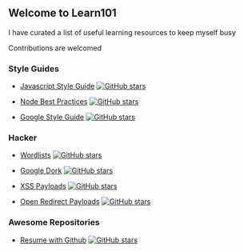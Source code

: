 ## Welcome to Learn101

I have curated a list of useful learning resources to keep myself busy

Contributions are welcomed


### Style Guides
- [Javascript Style Guide](https://github.com/airbnb/javascript)
[![GitHub stars](https://img.shields.io/github/stars/airbnb/javascript.svg?style=social&label=Star&maxAge=2592000)](https://github.com/airbnb/javascript/stargazers/)

- [Node Best Practices](https://github.com/goldbergyoni/nodebestpractices)
[![GitHub stars](https://img.shields.io/github/stars/goldbergyoni/nodebestpractices.svg?style=social&label=Star&maxAge=2592000)](https://github.com/goldbergyoni/nodebestpractices/stargazers/)

- [Google Style Guide](https://github.com/google/styleguide)
[![GitHub stars](https://img.shields.io/github/stars/google/styleguide.svg?style=social&label=Star&maxAge=2592000)](https://github.com/google/styleguide/stargazers/)

### Hacker
- [Wordlists](https://github.com/ZephrFish/Wordlists)
[![GitHub stars](https://img.shields.io/github/stars/ZephrFish/Wordlists.svg?style=social&label=Star&maxAge=2592000)](https://github.com/ZephrFish/Wordlists/stargazers/)

- [Google Dork](https://github.com/ZephrFish/GoogD0rker)
[![GitHub stars](https://img.shields.io/github/stars/ZephrFish/GoogD0rker.svg?style=social&label=Star&maxAge=2592000)](https://github.com/ZephrFish/GoogD0rker/stargazers/)

- [XSS Payloads](https://github.com/s0md3v/AwesomeXSS)
[![GitHub stars](https://img.shields.io/github/stars/s0md3v/AwesomeXSS.svg?style=social&label=Star&maxAge=2592000)](https://github.com/google/s0md3v/AwesomeXSS/)

- [Open Redirect Payloads](https://github.com/cujanovic/Open-Redirect-Payloads)
[![GitHub stars](https://img.shields.io/github/stars/cujanovic/Open-Redirect-Payloads.svg?style=social&label=Star&maxAge=2592000)](https://github.com/cujanovic/Open-Redirect-Payloads/stargazers/)


### Awesome Repositories
- [Resume with Github](https://github.com/resume/resume.github.com)
[![GitHub stars](https://img.shields.io/github/stars/resume/resume.github.com.svg?style=social&label=Star&maxAge=2592000)](https://github.com/resume/resume.github.com/stargazers/)
